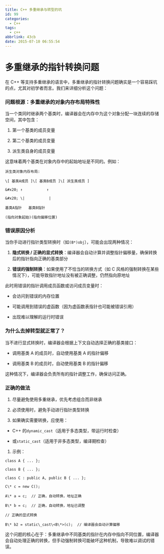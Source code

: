 ```yaml
---
title: C++ 多重继承与转型的坑
id: 99
categories:
  - C++
tags:
  - c++
abbrlink: 43cb
date: 2015-07-10 06:55:54
---
```


# 多重继承的指针转换问题

在 C++ 等支持多重继承的语言中，多重继承的指针转换问题确实是一个容易踩坑的点，尤其对初学者而言。我们来详细分析这个问题：

### 问题根源：多重继承的对象内存布局特殊性

当一个类同时继承两个基类时，编译器会在内存中为这个对象分配一块连续的存储空间，其中包含：



1. 第一个基类的成员变量

2. 第二个基类的成员变量

3. 派生类自身的成员变量

这意味着两个基类在对象内存中的起始地址是不同的。例如：



```
派生类对象内存布局:

\[ 基类A成员 ]\[ 基类B成员 ]\[ 派生类成员 ]

&#x20; ↑           ↑

&#x20; \|           |

基类A指针   基类B指针

(指向对象起始)(指向偏移位置)
```

### 错误原因分析

当你手动进行指针类型转换时（如`(B*)obj`），可能会出现两种情况：



1. **隐式转换 / 正确的显式转换**：编译器会自动计算并调整指针偏移量，确保转换后的指针指向正确的基类部分

2. **错误的强制转换**：如果使用了不恰当的转换方式（如 C 风格的强制转换在某些情况下），可能导致指针地址没有被正确调整，仍然指向原地址

此时用错误的指针调用成员函数或访问成员变量时：



* 会访问到错误的内存位置

* 可能调用到错误的虚函数（因为虚函数表指针也可能被错误引用）

* 出现难以理解的运行时错误

### 为什么去掉转型就正常了？

当不进行显式转换时，编译器会根据上下文自动选择正确的基类接口：



* 调用基类 A 的成员时，自动使用基类 A 的指针偏移

* 调用基类 B 的成员时，自动使用基类 B 的指针偏移

这种情况下，编译器会负责所有的指针调整工作，确保访问正确。

### 正确的做法



1. 尽量避免使用多重继承，优先考虑组合而非继承

2. 必须使用时，避免手动进行指针类型转换

3. 如果确实需要转换，应使用：

* C++ 的`dynamic_cast`（适用于多态类型，带运行时检查）

* 或`static_cast`（适用于非多态类型，编译期检查）

1. 示例：



```
class A { ... };

class B { ... };

class C : public A, public B { ... };

C\* c = new C();

A\* a = c;  // 正确，自动转换，地址正确

B\* b = c;  // 正确，自动转换，地址已调整

// 正确的显式转换

B\* b2 = static\_cast\<B\*>(c);  // 编译器会自动计算偏移
```

这个问题的核心在于：多重继承中不同基类的指针在内存中指向不同位置，编译器会自动处理正确的转换，但手动强制转换可能破坏这种机制，导致难以调试的错误。


